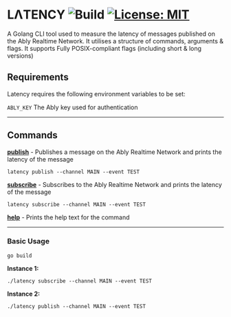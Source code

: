 # LΛTENCY ![Build](https://github.com/tomweston/latency/actions/workflows/go.yml/badge.svg) [![License: MIT](https://img.shields.io/badge/License-MIT-yellow.svg)](https://github.com/tomweston/latency/blob/master/LICENCE)

A Golang CLI tool used to measure the latency of messages published on the Ably Realtime Network. It utilises a structure of commands, arguments & flags. It supports Fully POSIX-compliant flags (including short & long versions)

## Requirements

Latency requires the following environment variables to be set: 

`ABLY_KEY` The Ably key used for authentication

----

## Commands

[**publish**] - Publishes a message on the Ably Realtime Network and prints the latency of the message

`latency publish --channel MAIN --event TEST`

[**subscribe**] - Subscribes to the Ably Realtime Network and prints the latency of the message

`latency subscribe --channel MAIN --event TEST`

[**help**] - Prints the help text for the command

---

### Basic Usage 


```
go build
```

**Instance 1:**

```
./latency subscribe --channel MAIN --event TEST
```

**Instance 2:**

```
./latency publish --channel MAIN --event TEST
```

[**publish**]: https://github.com/tomweston/latency#commands
[**subscribe**]: https://github.com/tomweston/latency#commands
[**help**]: https://github.com/tomweston/latency#commands
